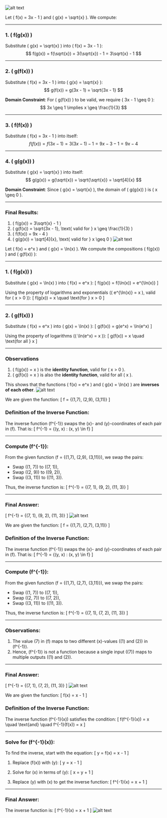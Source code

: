 ![alt text](image-2.png)

Let \( f(x) = 3x - 1 \) and \( g(x) = \sqrt{x} \). We compute:

---

### 1. \( f(g(x)) \)
Substitute \( g(x) = \sqrt{x} \) into \( f(x) = 3x - 1 \):
$$
f(g(x)) = f(\sqrt{x}) = 3(\sqrt{x}) - 1 = 3\sqrt{x} - 1
$$

---

### 2. \( g(f(x)) \)
Substitute \( f(x) = 3x - 1 \) into \( g(x) = \sqrt{x} \):
$$
g(f(x)) = g(3x - 1) = \sqrt{3x - 1}
$$

**Domain Constraint**: For \( g(f(x)) \) to be valid, we require \( 3x - 1 \geq 0 \):
$$
3x \geq 1 \implies x \geq \frac{1}{3}
$$

---

### 3. \( f(f(x)) \)
Substitute \( f(x) = 3x - 1 \) into itself:
$$
f(f(x)) = f(3x - 1) = 3(3x - 1) - 1 = 9x - 3 - 1 = 9x - 4
$$

---

### 4. \( g(g(x)) \)
Substitute \( g(x) = \sqrt{x} \) into itself:
$$
g(g(x)) = g(\sqrt{x}) = \sqrt{\sqrt{x}} = \sqrt[4]{x}
$$

**Domain Constraint**: Since \( g(x) = \sqrt{x} \), the domain of \( g(g(x)) \) is \( x \geq 0 \).

---

### Final Results:
1. \( f(g(x)) = 3\sqrt{x} - 1 \)
2. \( g(f(x)) = \sqrt{3x - 1}, \text{ valid for } x \geq \frac{1}{3} \)
3. \( f(f(x)) = 9x - 4 \)
4. \( g(g(x)) = \sqrt[4]{x}, \text{ valid for } x \geq 0 \)
![alt text](image-3.png)

Let \( f(x) = e^x \) and \( g(x) = \ln(x) \). We compute the compositions \( f(g(x)) \) and \( g(f(x)) \):

---

### 1. \( f(g(x)) \)
Substitute \( g(x) = \ln(x) \) into \( f(x) = e^x \):
\[
f(g(x)) = f(\ln(x)) = e^{\ln(x)}
\]

Using the property of logarithms and exponentials (\( e^{\ln(x)} = x \), valid for \( x > 0 \)):
\[
f(g(x)) = x \quad \text{for } x > 0
\]

---

### 2. \( g(f(x)) \)
Substitute \( f(x) = e^x \) into \( g(x) = \ln(x) \):
\[
g(f(x)) = g(e^x) = \ln(e^x)
\]

Using the property of logarithms (\( \ln(e^x) = x \)):
\[
g(f(x)) = x \quad \text{for all } x
\]

---

### Observations
1. \( f(g(x)) = x \) is the **identity function**, valid for \( x > 0 \).
2. \( g(f(x)) = x \) is also the **identity function**, valid for all \( x \).

This shows that the functions \( f(x) = e^x \) and \( g(x) = \ln(x) \) are **inverses of each other**.
![alt text](image-4.png)

We are given the function:
\[
f = \{(1,7), (2,9), (3,11)\}
\]

### Definition of the Inverse Function:
The inverse function \(f^{-1}\) swaps the \(x\)- and \(y\)-coordinates of each pair in \(f\). That is:
\[
f^{-1} = \{(y, x) : (x, y) \in f\}
\]

---

### Compute \(f^{-1}\):
From the given function \(f = \{(1,7), (2,9), (3,11)\}\), we swap the pairs:
- Swap \((1, 7)\) to \((7, 1)\),
- Swap \((2, 9)\) to \((9, 2)\),
- Swap \((3, 11)\) to \((11, 3)\).

Thus, the inverse function is:
\[
f^{-1} = \{(7, 1), (9, 2), (11, 3)\}
\]

---

### Final Answer:
\[
f^{-1} = \{(7, 1), (9, 2), (11, 3)\}
\]
![alt text](image-5.png)

We are given the function:
\[
f = \{(1,7), (2,7), (3,11)\}
\]

### Definition of the Inverse Function:
The inverse function \(f^{-1}\) swaps the \(x\)- and \(y\)-coordinates of each pair in \(f\). That is:
\[
f^{-1} = \{(y, x) : (x, y) \in f\}
\]

---

### Compute \(f^{-1}\):
From the given function \(f = \{(1,7), (2,7), (3,11)\}\), we swap the pairs:
- Swap \((1, 7)\) to \((7, 1)\),
- Swap \((2, 7)\) to \((7, 2)\),
- Swap \((3, 11)\) to \((11, 3)\).

Thus, the inverse function is:
\[
f^{-1} = \{(7, 1), (7, 2), (11, 3)\}
\]

---

### Observations:
1. The value \(7\) in \(f\) maps to two different \(x\)-values (\(1\) and \(2\)) in \(f^{-1}\).
2. Hence, \(f^{-1}\) is not a function because a single input (\(7\)) maps to multiple outputs (\(1\) and \(2\)).

---

### Final Answer:
\[
f^{-1} = \{(7, 1), (7, 2), (11, 3)\}
\]
![alt text](image-6.png)

We are given the function:
\[
f(x) = x - 1
\]

### Definition of the Inverse Function:
The inverse function \(f^{-1}(x)\) satisfies the condition:
\[
f(f^{-1}(x)) = x \quad \text{and} \quad f^{-1}(f(x)) = x
\]

---

### Solve for \(f^{-1}(x)\):
To find the inverse, start with the equation:
\[
y = f(x) = x - 1
\]

1. Replace \(f(x)\) with \(y\):
   \[
   y = x - 1
   \]

2. Solve for \(x\) in terms of \(y\):
   \[
   x = y + 1
   \]

3. Replace \(y\) with \(x\) to get the inverse function:
   \[
   f^{-1}(x) = x + 1
   \]

---

### Final Answer:
The inverse function is:
\[
f^{-1}(x) = x + 1
\]
![alt text](image-7.png)



